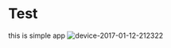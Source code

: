 # Test
this is simple app
![device-2017-01-12-212322](https://cloud.githubusercontent.com/assets/25085765/21902584/804704a6-d90d-11e6-8247-aa829a2b933d.png)
